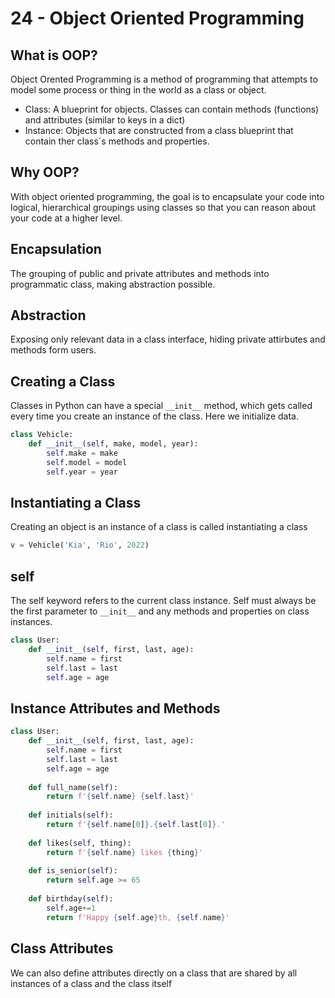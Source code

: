 # 24 - Object Oriented Programming

## What is OOP?
Object Orented Programming is a method of programming that attempts to model some process or thing in the world as a class or object.

- Class: A blueprint for objects. Classes can contain methods (functions) and attributes (similar to keys in a dict)
- Instance: Objects that are constructed from a class blueprint that contain ther class´s methods and properties.

## Why OOP?
With object oriented programming, the goal is to encapsulate your code into logical, hierarchical groupings using classes so that you can reason about your code at a higher level.

## Encapsulation
The grouping of public and private attributes and methods into programmatic class, making abstraction possible.

## Abstraction
Exposing only relevant data in a class interface, hiding private attirbutes and methods form users.

## Creating a Class
Classes in Python can have a special `__init__` method, which gets called every time you create an instance of the class. Here we initialize data.

```python
class Vehicle:
    def __init__(self, make, model, year):
        self.make = make
        self.model = model
        self.year = year
```

## Instantiating a Class
Creating an object is an instance of a class is called instantiating a class

```python
v = Vehicle('Kia', 'Rio', 2022)
```

## self
The self keyword refers to the current class instance. Self must always be the first parameter to `__init__` and any methods and properties on class instances.

```python
class User:
    def __init__(self, first, last, age):
        self.name = first
        self.last = last
        self.age = age
```

## Instance Attributes and Methods

```python
class User:
    def __init__(self, first, last, age):
        self.name = first
        self.last = last
        self.age = age
    
    def full_name(self):
        return f'{self.name} {self.last}'
    
    def initials(self):
        return f'{self.name[0]}.{self.last[0]}.'
    
    def likes(self, thing):
        return f'{self.name} likes {thing}'
    
    def is_senior(self):
        return self.age >= 65
    
    def birthday(self):
        self.age+=1
        return f'Happy {self.age}th, {self.name}'
```

## Class Attributes
We can also define attributes directly on a class that are shared by all instances of a class and the class itself